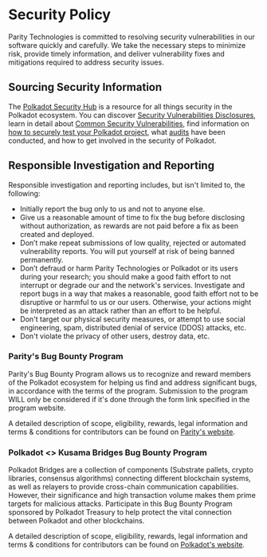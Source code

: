 <!-- markdown-link-check-disable -->

# Security Policy

Parity Technologies is committed to resolving security vulnerabilities in our
software quickly and carefully. We take the necessary steps to minimize risk,
provide timely information, and deliver vulnerability fixes and mitigations
required to address security issues.

## Sourcing Security Information
The [Polkadot Security Hub](https://security.parity.io/) is a resource for all
things security in the Polkadot ecosystem. You can discover [Security
Vulnerabilities Disclosures](https://security.parity.io/disclosures), learn
in detail about
[Common Security Vulnerabilities](https://security.parity.io/top),
find information on
[how to securely test your Polkadot project](https://security.parity.io/tools),
what [audits](https://security.parity.io/audits) have been conducted, and how
to get involved in the security of Polkadot.

## Responsible Investigation and Reporting

Responsible investigation and reporting includes, but isn't limited to, the
following:

- Initially report the bug only to us and not to anyone else.
- Give us a reasonable amount of time to fix the bug before disclosing without
  authorization, as rewards are not paid before a fix as been created and
  deployed.
- Don’t make repeat submissions of low quality, rejected or automated
  vulnerability reports. You will put yourself at risk of being banned
  permanently.
- Don’t defraud or harm Parity Technologies or Polkadot or its users during
  your research; you should make a good faith effort to not interrupt or
  degrade our and the network's services. Investigate and report bugs
  in a way that makes a reasonable, good faith effort not to be disruptive or
  harmful to us or our users. Otherwise, your actions might be interpreted as
  an attack rather than an effort to be helpful.
- Don't target our physical security measures, or attempt to use social
  engineering, spam, distributed denial of service (DDOS) attacks, etc.
- Don't violate the privacy of other users, destroy data, etc.

### Parity's Bug Bounty Program

Parity's Bug Bounty Program allows us to recognize and reward members of the
Polkadot ecosystem for helping us find and address significant bugs, in
accordance with the terms of the program. Submission to the program WILL only
be considered if it's done through the form link specified in the program
website.

A detailed description of scope, eligibility, rewards, legal information and
terms & conditions for contributors can be found on
[Parity's website](https://parity.io/bug-bounty).

### Polkadot <> Kusama Bridges Bug Bounty Program

Polkadot Bridges are a collection of components (Substrate pallets, crypto
libraries, consensus algorithms) connecting different blockchain systems, as
well as relayers to provide cross-chain communication capabilities. However,
their significance and high transaction volume makes them prime targets for
malicious attacks. Participate in this Bug Bounty Program sponsored by
Polkadot Treasury to help protect the vital connection between Polkadot and
other blockchains.

A detailed description of scope, eligibility, rewards, legal information and
terms & conditions for contributors can be found on
[Polkadot's website](https://polkadot.com/bridges-bug-bounty).
